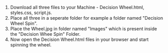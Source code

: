 1. Download all three files to your Machine - Decision Wheel.html, styles.css, script.js.
2. Place all three in a seperate folder for example a folder named "Decision Wheel Spin".
3. Place the Wheel.jpg in folder named "Images" which is present inside the "Decision Whee Spin" Folder.
4. Now open the Decision Wheel.html files in your browser and start spinning the wheel.
